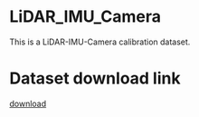 # LiDAR_IMU_Camera
This is a LiDAR-IMU-Camera calibration dataset.
# Dataset download link
[download](https://mailnankaieducn-my.sharepoint.com/:f:/g/personal/2120220505_mail_nankai_edu_cn/EicMsoYkfhZHkWZ5I6Sf0FkB4c8o28nzi62wX9ndx9Du6A?e=bfBxxr)
